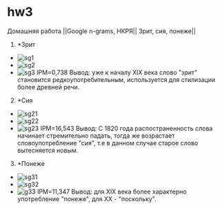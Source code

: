 # hw3
Домашняя работа
||Google n-grams, НКРЯ||
Зрит, сия, понеже||
1. *Зрит
* ![sg1](https://user-images.githubusercontent.com/46749050/55622814-ebe12080-57a9-11e9-9334-db84c6cdc42e.png)
* ![sg2](https://user-images.githubusercontent.com/46749050/55623046-7d509280-57aa-11e9-965d-5c129e109adf.jpg)
* ![sg3](https://user-images.githubusercontent.com/46749050/55623197-f18b3600-57aa-11e9-993d-f519d715bd90.png)
IPM=0,738
Вывод: уже к началу XIX века слово "зрит" становится редкоупотребительным, используется для стилизации более древней речи.

2. *Сия
* ![sg21](https://user-images.githubusercontent.com/46749050/55652929-a5191800-57f5-11e9-9778-9f360908c03a.png)
* ![sg22](https://user-images.githubusercontent.com/46749050/55651835-85ccbb80-57f2-11e9-8e0b-90cf4b5129f2.png)
* ![sg23](https://user-images.githubusercontent.com/46749050/55651836-85ccbb80-57f2-11e9-8a4d-941cedc29d75.png)
 IPM=16,543
Вывод: С 1820 года распостраненность слова начинает стремительно падать, тогда же возрастает словоупотребление "сия", т.е в данном случае старое слово вытесняется новым.

3. *Понеже
* ![sg31](https://user-images.githubusercontent.com/46749050/55667815-05e23800-586a-11e9-9838-d5c98fce7749.png)
* ![sg32](https://user-images.githubusercontent.com/46749050/55667816-05e23800-586a-11e9-9661-6e740ffa6bd2.png)
* ![g33](https://user-images.githubusercontent.com/46749050/55667814-0549a180-586a-11e9-99a8-6ca2d82966a2.png)
IPM=11,347
Вывод: для XIX века более характерно употребление "понеже", для XX - "поскольку".



